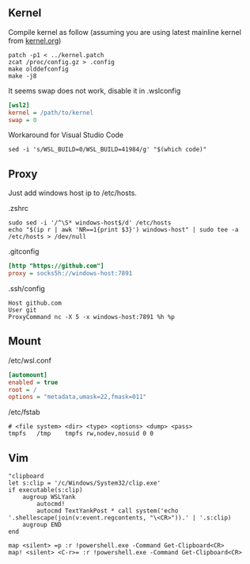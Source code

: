 ## Kernel

Compile kernel as follow (assuming you are using latest mainline kernel from [kernel.org](https://www.kernel.org/))
```shell
patch -p1 < ../kernel.patch
zcat /proc/config.gz > .config
make olddefconfig
make -j8
```

It seems swap does not work, disable it in .wslconfig
```ini
[wsl2]
kernel = /path/to/kernel
swap = 0
```

Workaround for Visual Studio Code
```shell
sed -i 's/WSL_BUILD=0/WSL_BUILD=41984/g' "$(which code)"   
```

## Proxy

Just add windows host ip to /etc/hosts.

.zshrc
```shell
sudo sed -i '/^\S* windows-host$/d' /etc/hosts 
echo "$(ip r | awk 'NR==1{print $3}') windows-host" | sudo tee -a /etc/hosts > /dev/null
```

.gitconfig
```ini
[http "https://github.com"]
proxy = socks5h://windows-host:7891 
```

.ssh/config
```shell
Host github.com
User git
ProxyCommand nc -X 5 -x windows-host:7891 %h %p
```

## Mount
/etc/wsl.conf
```ini
[automount]
enabled = true
root = /
options = "metadata,umask=22,fmask=011"
```
/etc/fstab
```shell
# <file system> <dir> <type> <options> <dump> <pass>
tmpfs   /tmp    tmpfs rw,nodev,nosuid 0 0
```

## Vim
```vim
"clipboard
let s:clip = '/c/Windows/System32/clip.exe' 
if executable(s:clip)
    augroup WSLYank
        autocmd!
        autocmd TextYankPost * call system('echo '.shellescape(join(v:event.regcontents, "\<CR>")).' | '.s:clip)
    augroup END
end

map <silent> =p :r !powershell.exe -Command Get-Clipboard<CR>
map! <silent> <C-r>= :r !powershell.exe -Command Get-Clipboard<CR>
```
